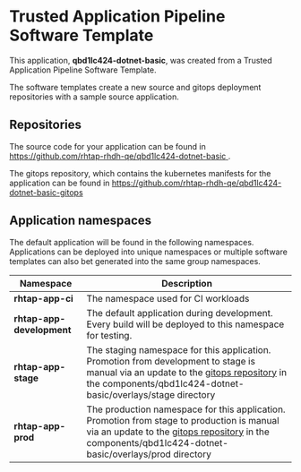 # Trusted Application Pipeline Software Template

This application, **qbd1lc424-dotnet-basic**, was created from a Trusted Application Pipeline Software Template.

The software templates create a new source and gitops deployment repositories with a sample source application. 

## Repositories

The source code for your application can be found in [https://github.com/rhtap-rhdh-qe/qbd1lc424-dotnet-basic ](https://github.com/rhtap-rhdh-qe/qbd1lc424-dotnet-basic ).
 
The gitops repository, which contains the kubernetes manifests for the application can be found in 
[https://github.com/rhtap-rhdh-qe/qbd1lc424-dotnet-basic-gitops ](https://github.com/rhtap-rhdh-qe/qbd1lc424-dotnet-basic-gitops ) 

## Application namespaces 

The default application will be found in the following namespaces. Applications can be deployed into unique namespaces or multiple software templates can also bet generated into the same group namespaces.  

|  Namespace   |  Description   |  
| -------- | -------- |
| **rhtap-app-ci** | The namespace used for CI workloads |
| **rhtap-app-development** | The default application during development. Every build will be deployed to this namespace for testing. |
| **rhtap-app-stage** | The staging namespace for this application. Promotion from development to stage is manual via an update to the [gitops repository](https://github.com/rhtap-rhdh-qe/qbd1lc424-dotnet-basic-gitops ) in the components/qbd1lc424-dotnet-basic/overlays/stage directory |
| **rhtap-app-prod** | The production namespace for this application. Promotion from stage to production is manual via an update to the [gitops repository](https://github.com/rhtap-rhdh-qe/qbd1lc424-dotnet-basic-gitops ) in the components/qbd1lc424-dotnet-basic/overlays/prod directory |